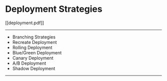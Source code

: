# Deployment Strategies
[[deployment.pdf]]
___
- Branching Strategies
- Recreate Deployment
- Rolling Deployment
- Blue/Green Deployment
- Canary Deployment
- A/B Deployment
- Shadow Deployment

___
